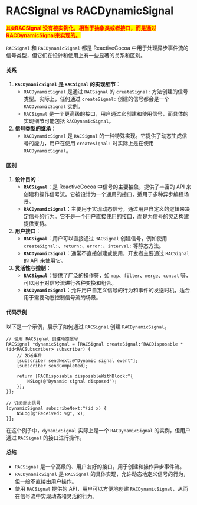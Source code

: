 # RACSignal vs RACDynamicSignal

<mark style="color:red;">**`其实`**</mark><mark style="color:red;">**RACSignal 没有被实例化，相当于抽象类或者接口，而是通过RACDynamicSignal来实现的。**</mark>



`RACSignal` 和 `RACDynamicSignal` 都是 ReactiveCocoa 中用于处理异步事件流的信号类型，但它们在设计和使用上有一些显著的关系和区别。

#### 关系

1. **`RACDynamicSignal` 是 `RACSignal` 的实现细节**：
   * `RACDynamicSignal` 是通过 `RACSignal` 的 `createSignal:` 方法创建的信号类型。实际上，任何通过 `createSignal:` 创建的信号都会是一个 `RACDynamicSignal` 实例。
   * `RACSignal` 是一个更高级的接口，用户通过它创建和使用信号，而具体的实现细节可能包括 `RACDynamicSignal`。
2. **信号类型的继承**：
   * `RACDynamicSignal` 是 `RACSignal` 的一种特殊实现。它提供了动态生成信号的能力，用户在使用 `createSignal:` 时实际上是在使用 `RACDynamicSignal`。

#### 区别

1. **设计目的**：
   * **`RACSignal`**：是 ReactiveCocoa 中信号的主要抽象，提供了丰富的 API 来创建和操作信号流。它被设计为一个通用的接口，适用于多种异步编程场景。
   * **`RACDynamicSignal`**：主要用于实现动态信号，通过用户自定义的逻辑来决定信号的行为。它不是一个用户直接使用的接口，而是为信号的灵活构建提供支持。
2. **用户接口**：
   * **`RACSignal`**：用户可以直接通过 `RACSignal` 创建信号，例如使用 `createSignal:`、`return:`、`error:`、`interval:` 等静态方法。
   * **`RACDynamicSignal`**：通常不直接创建或使用，开发者主要通过 `RACSignal` 的 API 来使用它。
3. **灵活性与控制**：
   * **`RACSignal`**：提供了广泛的操作符，如 `map`、`filter`、`merge`、`concat` 等，可以用于对信号流进行各种变换和组合。
   * **`RACDynamicSignal`**：允许用户自定义信号的行为和事件的发送时机，适合用于需要动态控制信号流的场景。

#### 代码示例

以下是一个示例，展示了如何通过 `RACSignal` 创建 `RACDynamicSignal`。

```objc
// 使用 RACSignal 创建动态信号
RACSignal *dynamicSignal = [RACSignal createSignal:^RACDisposable *(id<RACSubscriber> subscriber) {
    // 发送事件
    [subscriber sendNext:@"Dynamic signal event"];
    [subscriber sendCompleted];
    
    return [RACDisposable disposableWithBlock:^{
        NSLog(@"Dynamic signal disposed");
    }];
}];

// 订阅动态信号
[dynamicSignal subscribeNext:^(id x) {
    NSLog(@"Received: %@", x);
}];
```

在这个例子中，`dynamicSignal` 实际上是一个 `RACDynamicSignal` 的实例，但用户通过 `RACSignal` 的接口进行操作。

#### 总结

* `RACSignal` 是一个高级的、用户友好的接口，用于创建和操作异步事件流。
* `RACDynamicSignal` 是 `RACSignal` 的具体实现，允许动态地定义信号的行为，但一般不直接由用户操作。
* 使用 `RACSignal` 提供的 API，用户可以方便地创建 `RACDynamicSignal`，从而在信号流中实现动态和灵活的行为。
